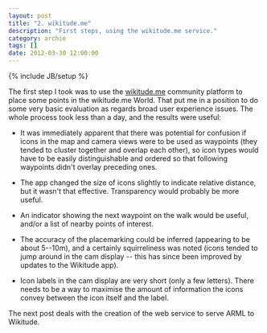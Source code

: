```yaml
---
layout: post
title: "2. wikitude.me"
description: "First steps, using the wikitude.me service."
category: archie
tags: []
date: 2012-03-30 12:00:00
---
```

{% include JB/setup %}

The first step I took was to use the [wikitude.me](http://wikitude.me) community platform to place some points in the wikitude.me World. That put me in a position to do some very basic evaluation as regards broad user experience issues. The whole process took less than a day, and the results were useful:

- It was immediately apparent that there was potential for confusion if icons in the map and camera views were to be used as waypoints (they tended to cluster together and overlap each other), so icon types would have to be easily distinguishable and ordered so that following waypoints didn't overlay preceding ones.

- The app changed the size of icons slightly to indicate relative distance, but it wasn't that effective. Transparency would probably be more useful.

- An indicator showing the next waypoint on the walk would be useful, and/or a list of nearby points of interest.

- The accuracy of the placemarking could be inferred (appearing to be about 5--10m), and a certainly squirreliness was noted (icons tended to jump around in the cam display -- this has since been improved by updates to the Wikitude app).

- Icon labels in the cam display are very short (only a few letters). There needs to be a way to maximise the amount of information the icons convey between the icon itself and the label.

The next post deals with the creation of the web service to serve ARML to Wikitude.